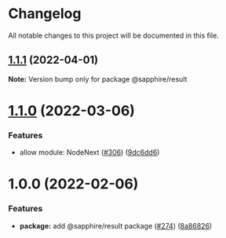 # Changelog

All notable changes to this project will be documented in this file.

## [1.1.1](https://github.com/sapphiredev/utilities/compare/@sapphire/result@1.1.0...@sapphire/result@1.1.1) (2022-04-01)

**Note:** Version bump only for package @sapphire/result

# [1.1.0](https://github.com/sapphiredev/utilities/compare/@sapphire/result@1.0.0...@sapphire/result@1.1.0) (2022-03-06)

### Features

-   allow module: NodeNext ([#306](https://github.com/sapphiredev/utilities/issues/306)) ([9dc6dd6](https://github.com/sapphiredev/utilities/commit/9dc6dd619efab879bb2b0b3c9e64304e10a67ed6))

# 1.0.0 (2022-02-06)

### Features

-   **package:** add @sapphire/result package ([#274](https://github.com/sapphiredev/utilities/issues/274)) ([8a86826](https://github.com/sapphiredev/utilities/commit/8a8682607c2aa4c845e814816fa2b4478c23aa84))
